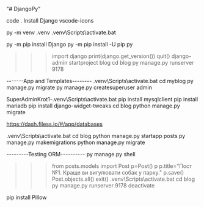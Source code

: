 "# DjangoPy"

code .
Install 
Django
vscode-icons  

py -m venv .venv
.venv\Scripts\activate.bat

py -m pip install Django
py -m pip install -U pip
py
>>>import django
>>>print(django.get_version())
>>>quit()
django-admin startproject blog
cd blog
py manage.py runserver 9178

-------App and Templates--------
.venv\Scripts\activate.bat
cd myblog
py manage.py migrate
py manage.py createsuperuser admin

SuperAdminKrot1-.venv\Scripts\activate.bat
pip install mysqlclient
pip install mariadb
pip install django-widget-tweaks
cd blog
python manage.py migrate

https://dash.filess.io/#/app/databases

.venv\Scripts\activate.bat
cd blog
python manage.py startapp posts
py manage.py makemigrations
python manage.py migrate

---------Testing ORM----------
py manage.py shell
>>>from posts.models import Post
>>>p=Post()
>>>p
>>>p.title="Пост №1. Краще ви вигулювати собак у парку."
>>>p.save()
>>>Post.objects.all()
>>>exit()
.venv\Scripts\activate.bat
cd blog
py manage.py runserver 9178
deactivate

pip install Pillow
